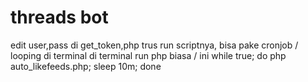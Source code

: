 # threads bot
edit user,pass di get_token,php
trus run scriptnya, bisa pake cronjob / looping di terminal
di terminal run php biasa / ini
while true; do php auto_likefeeds.php; sleep 10m; done
